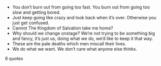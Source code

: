  - You don’t burn out from going too fast. You burn out from going too slow and getting bored.
 - Just keep going like crazy and look back when it’s over. Otherwise you just get confused.
 - Cannot The Kingdom of Salvation take me home?
 - Why should we change onstage? We’re not trying to be something big and fancy, it’s just us, doing what we do, we’d like to keep it that way.
 - These are the pale deaths which men miscall their lives.
 - We do what we want. We don’t care what anyone else thinks.

6 quotes